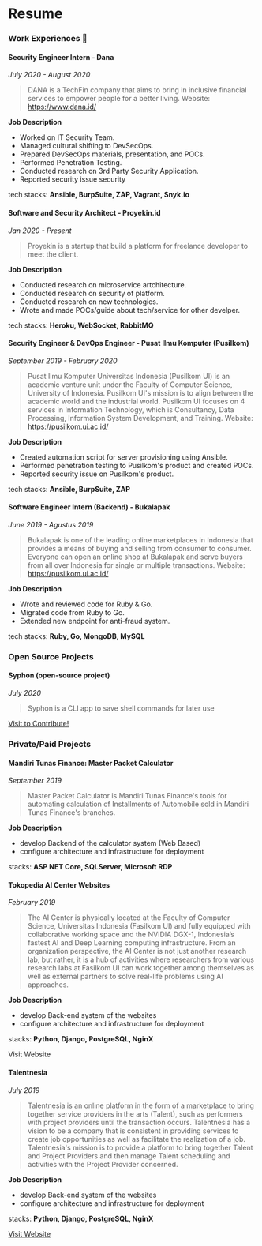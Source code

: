 # Resume

### Work Experiences 💼

#### Security Engineer Intern ‐ Dana

_July 2020 - August 2020_

> DANA is a TechFin company that aims to bring in inclusive financial services to empower people for a better living. Website: https://www.dana.id/

**Job Description**

* Worked on IT Security Team.
* Managed cultural shifting to DevSecOps.
* Prepared DevSecOps materials, presentation, and POCs.
* Performed Penetration Testing.
* Conducted research on 3rd Party Security Application.
* Reported security issue security

tech stacks: **Ansible, BurpSuite, ZAP, Vagrant, Snyk.io**



#### Software and Security Architect ‐ Proyekin.id

_Jan 2020 - Present_

> Proyekin is a startup that build a platform for freelance developer to meet the client.

**Job Description**

* Conducted research on microservice artchitecture.
* Conducted research on security of platform.
* Conducted research on new technologies.
* Wrote and made POCs/guide about tech/service for other develper.

tech stacks: **Heroku, WebSocket, RabbitMQ**



#### Security Engineer & DevOps Engineer - Pusat Ilmu Komputer (Pusilkom)

_September 2019 - February 2020_

> Pusat Ilmu Komputer Universitas Indonesia (Pusilkom UI) is an academic venture unit under the Faculty of Computer Science, University of Indonesia. Pusilkom UI's mission is to align between the academic world and the industrial world. Pusilkom UI focuses on 4 services in Information Technology, which is Consultancy, Data Processing, Information System Development, and Training. Website: https://pusilkom.ui.ac.id/

**Job Description**

* Created automation script for server provisioning using Ansible.
* Performed penetration testing to Pusilkom's product and created POCs.
* Reported security issue on Pusilkom's product.

tech stacks: **Ansible, BurpSuite, ZAP**



#### Software Engineer Intern (Backend) - Bukalapak

_June 2019 - Agustus 2019_

> Bukalapak is one of the leading online marketplaces in Indonesia that provides a means of buying and selling from consumer to consumer. Everyone can open an online shop at Bukalapak and serve buyers from all over Indonesia for single or multiple transactions. Website: https://pusilkom.ui.ac.id/

**Job Description**

* Wrote and reviewed code for Ruby & Go.
* Migrated code from Ruby to Go.
* Extended new endpoint for anti-fraud system.

tech stacks: **Ruby, Go, MongoDB, MySQL**



### Open Source Projects

#### Syphon (open-source project)

_July 2020_

> Syphon is a CLI app to save shell commands for later use

[Visit to Contribute!](https://github.com/n0irx/syphon)



### Private/Paid Projects

#### Mandiri Tunas Finance: Master Packet Calculator

_September 2019_

> Master Packet Calculator is Mandiri Tunas Finance's tools for automating calculation of Installments of Automobile sold in Mandiri Tunas Finance's branches.

**Job Description**

* develop Backend of the calculator system (Web Based)
* configure architecture and infrastructure for deployment

stacks: **ASP NET Core, SQLServer, Microsoft RDP**



#### Tokopedia AI Center Websites

&#x20;_February 2019_

> The AI Center is physically located at the Faculty of Computer Science, Universitas Indonesia (Fasilkom UI) and fully equipped with collaborative working space and the NVIDIA DGX-1, Indonesia’s fastest AI and Deep Learning computing infrastructure. From an organization perspective, the AI Center is not just another research lab, but rather, it is a hub of activities where researchers from various research labs at Fasilkom UI can work together among themselves as well as external partners to solve real-life problems using AI approaches.

**Job Description**

* develop Back-end system of the websites
* configure architecture and infrastructure for deployment

stacks: **Python, Django, PostgreSQL, NginX**

Visit Website

#### Talentnesia

&#x20;_July 2019_

> Talentnesia is an online platform in the form of a marketplace to bring together service providers in the arts (Talent), such as performers with project providers until the transaction occurs. Talentnesia has a vision to be a company that is consistent in providing services to create job opportunities as well as facilitate the realization of a job. Talentnesia's mission is to provide a platform to bring together Talent and Project Providers and then manage Talent scheduling and activities with the Project Provider concerned.

**Job Description**

* develop Back-end system of the websites
* configure architecture and infrastructure for deployment

stacks: **Python, Django, PostgreSQL, NginX**

[Visit Website](https://talentnesia.com/)
